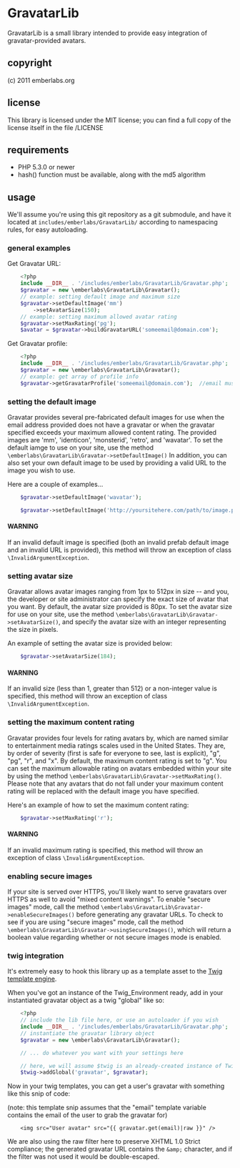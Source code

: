 # GravatarLib

GravatarLib is a small library intended to provide easy integration of gravatar-provided avatars.

## copyright

(c) 2011 emberlabs.org

## license

This library is licensed under the MIT license; you can find a full copy of the license itself in the file /LICENSE

## requirements

* PHP 5.3.0 or newer
* hash() function must be available, along with the md5 algorithm

## usage

We'll assume you're using this git repository as a git submodule, and have it located at `includes/emberlabs/GravatarLib/` according to namespacing rules, for easy autoloading.

### general examples
Get Gravatar URL:
``` php
	<?php
	include __DIR__ . '/includes/emberlabs/GravatarLib/Gravatar.php';
    $gravatar = new \emberlabs\GravatarLib\Gravatar();
	// example: setting default image and maximum size
	$gravatar->setDefaultImage('mm')
		->setAvatarSize(150);
	// example: setting maximum allowed avatar rating
	$gravatar->setMaxRating('pg');
	$avatar = $gravatar->buildGravatarURL('someemail@domain.com');
```

Get Gravatar profile:


``` php
	<?php
	include __DIR__ . '/includes/emberlabs/GravatarLib/Gravatar.php';
	$gravatar = new \emberlabs\GravatarLib\Gravatar();
	// example: get array of profile info
	$gravatar->getGravatarProfile('someemail@domain.com');  //email must be primary email on gravatar account!
```

### setting the default image

Gravatar provides several pre-fabricated default images for use when the email address provided does not have a gravatar or when the gravatar specified exceeds your maximum allowed content rating.
The provided images are 'mm', 'identicon', 'monsterid', 'retro', and 'wavatar'.  To set the default iamge to use on your site, use the method `\emberlabs\GravatarLib\Gravatar->setDefaultImage()`
In addition, you can also set your own default image to be used by providing a valid URL to the image you wish to use.

Here are a couple of examples...

``` php
	$gravatar->setDefaultImage('wavatar');
```

``` php
	$gravatar->setDefaultImage('http://yoursitehere.com/path/to/image.png');
```



#### WARNING
If an invalid default image is specified (both an invalid prefab default image and an invalid URL is provided), this method will throw an exception of class `\InvalidArgumentException`.

### setting avatar size

Gravatar allows avatar images ranging from 1px to 512px in size -- and you, the developer or site administrator can specify the exact size of avatar that you want.
By default, the avatar size provided is 80px.  To set the avatar size for use on your site, use the method `\emberlabs\GravatarLib\Gravatar->setAvatarSize()`, and specify the avatar size with an integer representing the size in pixels.

An example of setting the avatar size is provided below:

``` php
	$gravatar->setAvatarSize(184);
```



#### WARNING
If an invalid size (less than 1, greater than 512) or a non-integer value is specified, this method will throw an exception of class `\InvalidArgumentException`.

### setting the maximum content rating

Gravatar provides four levels for rating avatars by, which are named similar to entertainment media ratings scales used in the United States.  They are, by order of severity (first is safe for everyone to see, last is explicit), "g", "pg", "r", and "x".
By default, the maximum content rating is set to "g".  You can set the maximum allowable rating on avatars embedded within your site by using the method `\emberlabs\GravatarLib\Gravatar->setMaxRating()`.  Please note that any avatars that do not fall under your maximum content rating will be replaced with the default image you have specified.

Here's an example of how to set the maximum content rating:

``` php
	$gravatar->setMaxRating('r');
```



#### WARNING
If an invalid maximum rating is specified, this method will throw an exception of class `\InvalidArgumentException`.

### enabling secure images

If your site is served over HTTPS, you'll likely want to serve gravatars over HTTPS as well to avoid "mixed content warnings".
To enable "secure images" mode, call the method `\emberlabs\GravatarLib\Gravatar->enableSecureImages()` before generating any gravatar URLs.
To check to see if you are using "secure images" mode, call the method `\emberlabs\GravatarLib\Gravatar->usingSecureImages()`, which will return a boolean value regarding whether or not secure images mode is enabled.

### twig integration

It's extremely easy to hook this library up as a template asset to the [Twig template engine](http://www.twig-project.org/).

When you've got an instance of the Twig_Environment ready, add in your instantiated gravatar object as a twig "global" like so:

``` php
	<?php
	// include the lib file here, or use an autoloader if you wish
	include __DIR__ . '/includes/emberlabs/GravatarLib/Gravatar.php';
	// instantiate the gravatar library object
    $gravatar = new \emberlabs\GravatarLib\Gravatar();

	// ... do whatever you want with your settings here

	// here, we will assume $twig is an already-created instance of Twig_Environment
	$twig->addGlobal('gravatar', $gravatar);
```

Now in your twig templates, you can get a user's gravatar with something like this snip of code:

(note: this template snip assumes that the "email" template variable contains the email of the user to grab the gravatar for)

```
	<img src="User avatar" src="{{ gravatar.get(email)|raw }}" />
```

We are also using the raw filter here to preserve XHTML 1.0 Strict compliance; the generated gravatar URL contains the `&amp;` character, and if the filter was not used it would be double-escaped.
